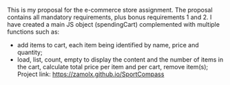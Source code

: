 This is my proposal for the e-commerce store assignment.
 The proposal contains all mandatory requirements, plus bonus requirements 1 and 2.
I have created a main JS object (spendingCart) complemented with multiple functions such as:
- add items to cart, each item being identified by name, price and quantity;
- load, list, count, empty to display the content and the number of items in the cart, calculate total price per item and per cart, remove item(s);
Project link: https://zamolx.github.io/SportCompass
